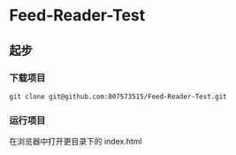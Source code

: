 # Feed-Reader-Test
## 起步  
### 下载项目  
`
git clone git@github.com:807573515/Feed-Reader-Test.git
`
### 运行项目  
在浏览器中打开更目录下的 index.html
